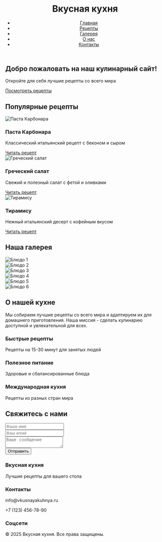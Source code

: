 <!DOCTYPE html>
<html lang="ru">
<head>
    <meta charset="UTF-8">
    <meta name="viewport" content="width=device-width, initial-scale=1.0">
    <title>Вкусная кухня - Кулинарные рецепты</title>
    <link rel="stylesheet" href="css/style.css">
    <link rel="stylesheet" href="https://cdnjs.cloudflare.com/ajax/libs/font-awesome/6.0.0-beta3/css/all.min.css">
</head>
<body>
    <header>
        <div class="container">
            <div class="logo">
                <i class="fas fa-utensils"></i>
                <h1>Вкусная кухня</h1>
            </div>
            <nav>
                <ul>
                    <li><a href="#home">Главная</a></li>
                    <li><a href="#recipes">Рецепты</a></li>
                    <li><a href="#gallery">Галерея</a></li>
                    <li><a href="#about">О нас</a></li>
                    <li><a href="#contact">Контакты</a></li>
                </ul>
            </nav>
        </div>
    </header>
    <section id="home" class="hero">
        <div class="container">
            <h2>Добро пожаловать на наш кулинарный сайт!</h2>
            <p>Откройте для себя лучшие рецепты со всего мира</p>
            <a href="#recipes" class="btn">Посмотреть рецепты</a>
        </div>
    </section>
    <section id="recipes" class="recipes">
        <div class="container">
            <h2>Популярные рецепты</h2>
            <div class="recipe-grid">
                <div class="recipe-card">
                    <img src="images/pasta.jpg" alt="Паста Карбонара">
                    <h3>Паста Карбонара</h3>
                    <p>Классический итальянский рецепт с беконом и сыром</p>
                    <a href="#" class="btn">Читать рецепт</a>
                </div>
                <div class="recipe-card">
                    <img src="images/salad.jpg" alt="Греческий салат">
                    <h3>Греческий салат</h3>
                    <p>Свежий и полезный салат с фетой и оливками</p>
                    <a href="#" class="btn">Читать рецепт</a>
                </div>
                <div class="recipe-card">
                    <img src="images/dessert.jpg" alt="Тирамису">
                    <h3>Тирамису</h3>
                    <p>Нежный итальянский десерт с кофейным вкусом</p>
                    <a href="#" class="btn">Читать рецепт</a>
                </div>
            </div>
        </div>
    </section>
    <section id="gallery" class="gallery">
        <div class="container">
            <h2>Наша галерея</h2>
            <div class="gallery-grid">
                <div class="gallery-item"><img src="images/gallery1.jpg" alt="Блюдо 1"></div>
                <div class="gallery-item"><img src="images/gallery2.jpg" alt="Блюдо 2"></div>
                <div class="gallery-item"><img src="images/gallery3.jpg" alt="Блюдо 3"></div>
                <div class="gallery-item"><img src="images/gallery4.jpg" alt="Блюдо 4"></div>
                <div class="gallery-item"><img src="images/gallery5.jpg" alt="Блюдо 5"></div>
                <div class="gallery-item"><img src="images/gallery6.jpg" alt="Блюдо 6"></div>
            </div>
        </div>
    </section>
    <section id="about" class="about">
        <div class="container">
            <h2>О нашей кухне</h2>
            <p>Мы собираем лучшие рецепты со всего мира и адаптируем их для домашнего приготовления. Наша миссия - сделать кулинарию доступной и увлекательной для всех.</p>
            <div class="features">
                <div class="feature">
                    <i class="fas fa-clock"></i>
                    <h3>Быстрые рецепты</h3>
                    <p>Рецепты на 15-30 минут для занятых людей</p>
                </div>
                <div class="feature">
                    <i class="fas fa-heart"></i>
                    <h3>Полезное питание</h3>
                    <p>Здоровые и сбалансированные блюда</p>
                </div>
                <div class="feature">
                    <i class="fas fa-globe"></i>
                    <h3>Международная кухня</h3>
                    <p>Рецепты из разных стран мира</p>
                </div>
            </div>
        </div>
    </section>
    <section id="contact" class="contact">
        <div class="container">
            <h2>Свяжитесь с нами</h2>
            <form id="contact-form">
                <div class="form-group">
                    <input type="text" placeholder="Ваше имя" required>
                </div>
                <div class="form-group">
                    <input type="email" placeholder="Ваш email" required>
                </div>
                <div class="form-group">
                    <textarea placeholder="Ваше сообщение" required></textarea>
                </div>
                <button type="submit" class="btn">Отправить</button>
            </form>
        </div>
    </section>
    <footer>
        <div class="container">
            <div class="footer-content">
                <div class="footer-section">
                    <h3>Вкусная кухня</h3>
                    <p>Лучшие рецепты для вашего стола</p>
                </div>
                <div class="footer-section">
                    <h3>Контакты</h3>
                    <p><i class="fas fa-envelope"></i> info@vkusnayakuhnya.ru</p>
                    <p><i class="fas fa-phone"></i> +7 (123) 456-78-90</p>
                </div>
                <div class="footer-section">
                    <h3>Соцсети</h3>
                    <div class="social-icons">
                        <a href="#"><i class="fab fa-vk"></i></a>
                        <a href="#"><i class="fab fa-instagram"></i></a>
                        <a href="#"><i class="fab fa-facebook"></i></a>
                        <a href="#"><i class="fab fa-youtube"></i></a>
                    </div>
                </div>
            </div>
        </div>
        <div class="copyright">
            <p>&copy; 2025 Вкусная кухня. Все права защищены.</p>
        </div>
    </footer>
    <script src="js/script.js"></script>
</body>
</html>
